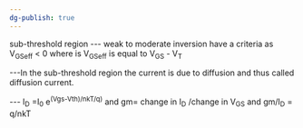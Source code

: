 ```yaml
---
dg-publish: true
---
```


sub-threshold region
--- weak to moderate inversion have a criteria as V<sub>GSeff</sub> < 0 where is V<sub>GSeff</sub>  is equal to
V<sub>GS</sub> - V<sub>T</sub> 

---In the sub-threshold region the current is due to diffusion and thus called diffusion current.

--- I<sub>D</sub> =I<sub>0</sub> e<sup>(Vgs-Vth)/nkT/q)</sup> 
and gm= change in I<sub>D</sub> /change in V<sub>GS</sub>  and gm/I<sub>D</sub> = q/nkT

